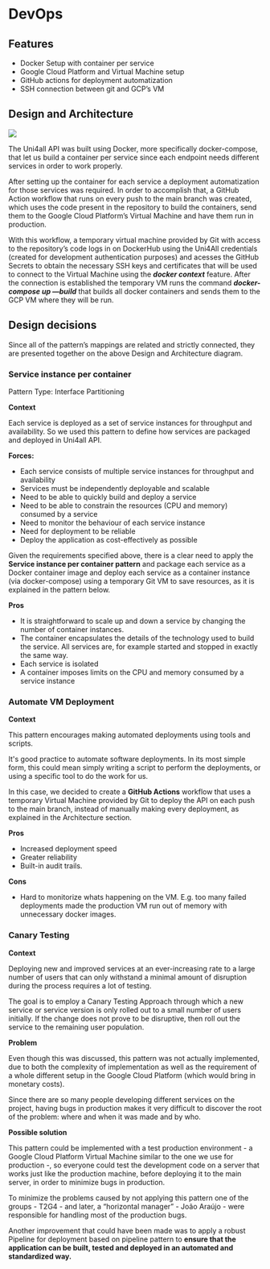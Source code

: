 # DevOps

## Features

- Docker Setup with container per service
- Google Cloud Platform and Virtual Machine setup
- GitHub actions for deployment automatization
- SSH connection between git and GCP’s VM

## Design and Architecture

![](https://i.imgur.com/A54ggXQ.png)

The Uni4all API was built using Docker, more specifically docker-compose, that let us build a container per service since each endpoint needs different services in order to work properly.

After setting up the container for each service a deployment automatization for those services was required. In order to accomplish that, a GitHub Action workflow that runs on every push to the main branch was created, which uses the code present in the repository to build the containers, send them to the Google Cloud Platform’s Virtual Machine and have them run in production.

With this workflow, a temporary virtual machine provided by Git with access to the repository’s code logs in on DockerHub using the Uni4All credentials (created for development authentication purposes) and acesses the GitHub Secrets to obtain the necessary SSH keys and certificates that will be used to connect to the Virtual Machine using the ***docker context*** feature. After the connection is established the temporary VM runs the command ***docker-compose up —build*** that builds all docker containers and sends them to the GCP VM where they will be run.

## Design decisions

Since all of the pattern’s mappings are related and strictly connected, they are presented together on the above Design and Architecture diagram.

### **Service instance per container**

Pattern Type: Interface Partitioning

**Context**

Each service is deployed as a set of service instances for throughput and availability. So we used this pattern to define how services are packaged and deployed in Uni4all API.

**Forces:**

- Each service consists of multiple service instances for throughput and availability
- Services must be independently deployable and scalable
- Need to be able to quickly build and deploy a service
- Need to be able to constrain the resources (CPU and memory) consumed by a service
- Need to monitor the behaviour of each service instance
- Need for deployment to be reliable
- Deploy the application as cost-effectively as possible

Given the requirements specified above, there is a clear need to apply the **Service instance per container pattern** and package each service as a Docker container image and deploy each service as a container instance (via docker-compose) using a temporary Git VM to save resources, as it is explained in the pattern below.

**Pros**

- It is straightforward to scale up and down a service by changing the number of container instances.
- The container encapsulates the details of the technology used to build the service. All services are, for example started and stopped in exactly the same way.
- Each service is isolated
- A container imposes limits on the CPU and memory consumed by a service instance

### **Automate VM Deployment**

**Context**

This pattern encourages making automated deployments using tools and scripts. 

It's good practice to automate software deployments. In its most simple form, this could mean simply writing a script to perform the deployments, or using a specific tool to do the work for us.

In this case, we decided to create a **GitHub Actions** workflow that uses a temporary Virtual Machine provided by Git to deploy the API on each push to the main branch, instead of manually making every deployment, as explained in the Architecture section.

**Pros**

- Increased deployment speed
- Greater reliability
- Built-in audit trails.

**Cons**

- Hard to monitorize whats happening on the VM. E.g. too many failed deployments made the production VM run out of memory with unnecessary docker images.

### **Canary Testing**

**Context**

Deploying new and improved services at an ever-increasing rate to a large number of users that can only withstand a minimal amount of disruption during the process requires a lot of testing.

The goal is to employ a Canary Testing Approach through which a new service or service version is only rolled out to a small number of users initially. If the change does not prove to be disruptive, then roll out the service to the remaining user population.

**Problem**

Even though this was discussed, this pattern was not actually implemented, due to both the complexity of implementation as well as the requirement of a whole different setup in the Google Cloud Platform (which would bring in monetary costs). 

Since there are so many people developing different services on the project, having bugs in production makes it very difficult to discover the root of the problem: where and when it was made and by who.

**Possible solution**

This pattern could be implemented with a test production environment - a Google Cloud Platform Virtual Machine similar to the one we use for production -, so everyone could test the development code on a server that works just like the production machine, before deploying it to the main server, in order to minimize bugs in production.

To minimize the problems caused by not applying this pattern one of the groups - T2G4 - and later, a “horizontal manager” - João Araújo - were responsible for handling most of the production bugs.

Another improvement that could have been made was to apply a robust Pipeline for deployment based on pipeline pattern to **ensure that the application can be built, tested and deployed in an automated and standardized way.**
